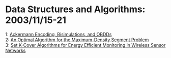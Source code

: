 # Data Structures and Algorithms: 2003/11/15-21  
1: [Ackermann Encoding, Bisimulations, and OBDDs](https://doi.org/10.48550/arXiv.cs/0311018)  
2: [An Optimal Algorithm for the Maximum-Density Segment Problem](https://doi.org/10.48550/arXiv.cs/0311020)  
3: [Set K-Cover Algorithms for Energy Efficient Monitoring in Wireless  Sensor Networks](https://doi.org/10.48550/arXiv.cs/0311030)  